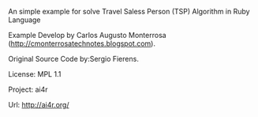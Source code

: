 An simple example for solve Travel Saless Person (TSP) Algorithm in Ruby Language

Example Develop by Carlos Augusto Monterrosa (http://cmonterrosatechnotes.blogspot.com).

Original Source Code by:Sergio Fierens.

License:   MPL 1.1

Project:   ai4r


Url:       http://ai4r.org/